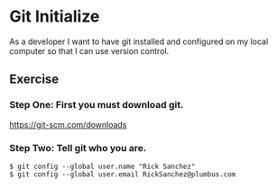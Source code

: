 # Git Initialize 

As a developer I want to have git installed and configured on my local computer so that I can use version control.

## Exercise 

### Step One: First you must download git.
https://git-scm.com/downloads

### Step Two: Tell git who you are.
```
$ git config --global user.name "Rick Sanchez"
$ git config --global user.email RickSanchez@plumbus.com
```
